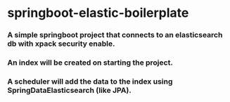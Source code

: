 # springboot-elastic-boilerplate
### A simple springboot project that connects to an elasticsearch db with xpack security enable.
### An index will be created on starting the project.
### A scheduler will add the data to the index using SpringDataElasticsearch (like JPA).

